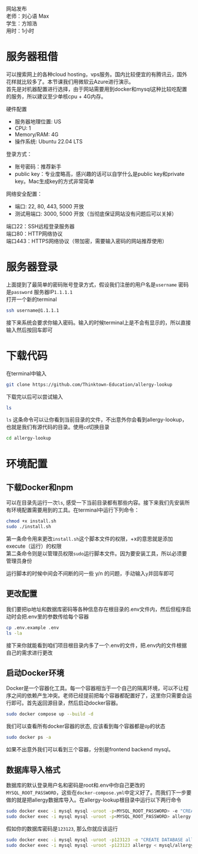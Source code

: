 网站发布\
老师：刘心语 Max\
学生：方旭浩\
用时：1小时

# 服务器租借
可以搜索网上的各种cloud hosting，vps服务。国内比较便宜的有腾讯云，国外花样就比较多了。本节课我们用微软云Azure进行演示。\
首先是对机器配置进行选择，由于网站需要用到docker和mysql这种比较吃配置的服务，所以建议至少单核cpu + 4G内存。

硬件配置
- 服务器地理位置: US
- CPU: 1
- Memory/RAM: 4G
- 操作系统: Ubuntu 22.04 LTS

登录方式：
- 账号密码：推荐新手
- public key：专业度略高，感兴趣的话可以自学什么是public key和private key。Mac生成key的方式非常简单

网络安全配置：
- 端口: 22, 80, 443, 5000 开放
- 测试用端口: 3000, 5000 开放（当彻底保证网站没有问题后可以关掉）

端口22：SSH远程登录服务器\
端口80：HTTP网络协议\
端口443：HTTPS网络协议（带加密，需要输入密码的网站推荐使用）

# 服务器登录
上面提到了最简单的密码账号登录方式，假设我们注册的用户名是`username` 密码是`password` 服务器IP`1.1.1.1`\
打开一个新的terminal
```bash 
ssh username@1.1.1.1
```
接下来系统会要求你输入密码。输入的时候terminal上是不会有显示的，所以直接输入然后按回车即可


# 下载代码
在terminal中输入
```bash 
git clone https://github.com/Thinktown-Education/allergy-lookup
```

下载完以后可以尝试输入
```bash 
ls
```
`ls` 这条命令可以让你看到当前目录的文件，不出意外你会看到allergy-lookup，也就是我们有源代码的目录。使用`cd`切换目录

```bash
cd allergy-lookup
```

# 环境配置

## 下载Docker和npm
可以在目录先运行一次`ls`, 感受一下当前目录都有那些内容。接下来我们先安装所有环境配置需要用到的工具。在terminal中运行下列命令：
```sh 
chmod +x install.sh
sudo ./install.sh
```

第一条命令用来更改`install.sh`这个脚本文件的权限，+x的意思就是添加execute（运行）的权限\
第二条命令则是以管理员权限`sudo`运行脚本文件。因为要安装工具，所以必须要管理员身份

运行脚本的时候中间会不间断的问一些 y/n 的问题，手动输入`y`并回车即可

## 更改配置
我们要把ip地址和数据库密码等各种信息存在根目录的.env文件内，然后但程序启动时会把.env里的参数传给每个容器
```sh
cp .env.example .env
ls -la
```
接下来你就能看到咱们项目根目录内多了一个.env的文件，把.env内的文件根据自己的需求进行更改

## 启动Docker环境
Docker是一个容器化工具。每一个容器相当于一个自己的隔离环境，可以不让程序之间的依赖产生冲突。老师已经提前把每个容器都配置好了，这里你只需要会运行即可。首先返回源目录，然后启动docker容器。
```sh
sudo docker compose up --build -d
```
我们可以查看所有docker容器的状态, 应该看到每个容器都是`Up`的状态
```bash
sudo docker ps -a
```
如果不出意外我们可以看到三个容器，分别是frontend backend mysql。

## 数据库导入格式
数据库的默认登录用户名和密码是root和.env中你自己更改的`MYSQL_ROOT_PASSWORD`，这些在`docker-compose.yml`中定义好了。而我们下一步要做的就是把allergy数据库导入。在allergy-lookup根目录中运行以下两行命令
```bash
sudo docker exec -i mysql mysql -uroot -p<MYSQL_ROOT_PASSWORD> -e "CREATE DATABASE allergy"
sudo docker exec -i mysql mysql -uroot -p<MYSQL_ROOT_PASSWORD> allergy < mysql/allergy.sql
```

假如你的数据库密码是`123123`, 那么你就应该运行
```bash
sudo docker exec -i mysql mysql -uroot -p123123 -e "CREATE DATABASE allergy"
sudo docker exec -i mysql mysql -uroot -p123123 allergy < mysql/allergy.sql
```